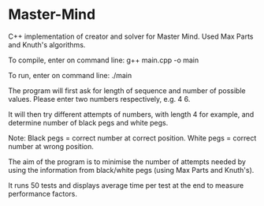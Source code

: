 # Master-Mind
C++ implementation of creator and solver for Master Mind. Used Max Parts and Knuth's algorithms.

To compile, enter on command line: g++ main.cpp -o main

To run, enter on command line: ./main

The program will first ask for length of sequence and number of possible values. Please enter two numbers respectively, e.g. 4 6. 

It will then try different attempts of numbers, with length 4 for example, and determine number of black pegs and white pegs.

Note: Black pegs = correct number at correct position. White pegs = correct number at wrong position.

The aim of the program is to minimise the number of attempts needed by using the information from black/white pegs (using Max Parts and Knuth's).

It runs 50 tests and displays average time per test at the end to measure performance factors.
